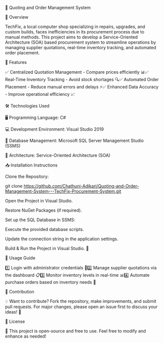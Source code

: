🌟 Quoting and Order Management System

📌 Overview

TechFix, a local computer shop specializing in repairs, upgrades, and custom builds, faces inefficiencies in its procurement process due to manual methods. This project aims to develop a Service-Oriented Architecture (SOA) based procurement system to streamline operations by managing supplier quotations, real-time inventory tracking, and automated order placement.

🚀 Features

✅ Centralized Quotation Management - Compare prices efficiently 📊✅ Real-Time Inventory Tracking - Avoid stock shortages 🔍✅ Automated Order Placement - Reduce manual errors and delays ⚡✅ Enhanced Data Accuracy - Improve operational efficiency 📈

🛠️ Technologies Used

🖥️ Programming Language: C#

💻 Development Environment: Visual Studio 2019

📂 Database Management: Microsoft SQL Server Management Studio (SSMS)

🔗 Architecture: Service-Oriented Architecture (SOA)

📥 Installation Instructions

Clone the Repository:

git clone https://github.com/Chathuni-Adikari/Quoting-and-Order-Management-System---TechFix-Procurement-System.git

Open the Project in Visual Studio.

Restore NuGet Packages (if required).

Set up the SQL Database in SSMS:

Execute the provided database scripts.

Update the connection string in the application settings.

Build & Run the Project in Visual Studio. 🎯

📌 Usage Guide

1️⃣ Login with administrator credentials 🔑2️⃣ Manage supplier quotations via the dashboard 📋3️⃣ Monitor inventory levels in real-time 📊4️⃣ Automate purchase orders based on inventory needs 🛒

🤝 Contribution

💡 Want to contribute? Fork the repository, make improvements, and submit pull requests. For major changes, please open an issue first to discuss your ideas! 🚀

📜 License

📌 This project is open-source and free to use. Feel free to modify and enhance as needed!
